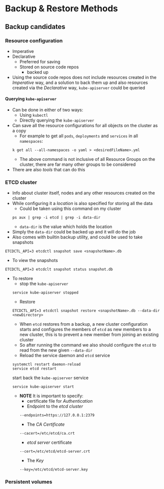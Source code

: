 Backup & Restore Methods
========================

## Backup candidates
### Resource configuration
   - Imperative
   - Declarative
      - Preferred for saving
      - Stored on source code repos
         - backed up
   - Using the source code repos does not include resources created in the *Imperative* way, and a solution to back them up and also resources created via the *Declarative* way, `kube-apiserver` could be queried
#### Querying `kube-apiserver`
- Can be done in either of two ways:
   - Using `kubectl`
   - Directly querying the `kube-apiserver`
- Can save all the resource configurations for all objects on the cluster as a copy
   - For example to get all `pods`, `deployments` and `services` in all `namespaces`:
   ```
   k get all --all-namespaces -o yaml > <desiredFileName>.yml
   ```
   - The above command is not inclusive of all Resource Groups on the cluster, there are far many other groups to be considered
- There are also *tools* that can do this
### ETCD cluster
- Info about cluster itself, nodes and any other resources created on the cluster
- While configuring it a *location* is also specified for storing all the data
   - Could be taken using this command on my cluster
   ```
   ps aux | grep -i etcd | grep -i data-dir
   ```
   - `data-dir` is the value which holds the location
- Simply the `data-dir` could be backed up and it will do the job
- Also comes with builtin backup utility, and could be used to take snapshots
```
ETCDCTL_API=3 etcdctl snapshot save <snapshotName>.db
```
- To view the snapshots
```
ETCDCTL_API=3 etcdclt snapshot status snapshot.db
```
- To restore
   - stop the `kube-apiserver`
   ```
   service kube-apiserver stopped
   ```
   - Restore
   ```
   ETCDCTL_API=3 etcdctl snapshot restore <snapshotName>.db --data-dir <newDirectory>
   ```
   - When `etcd` restores from a backup, a new cluster configuration starts and configures the members of `etcd` as new members to a new cluster, this is to prevent a new member from joining an existing cluster
   - So after running the command we also should configure the `etcd` to read from the new given `--data-dir`
   - Reload the service daemon and `etcd` service
   ```
   systemctl restart daemon-reload
   service etcd restart
   ```
   start back the `kube-apiserver` service
   ```
   service kube-apiserver start
   ```
   - **NOTE** It is important to specify:
      - certificate file for *Authentication*
      - Endpoint to the *etcd cluster*
      ```
      --endpoints=https://127.0.0.1:2379
      ```
      - The *CA Certificate*
      ```
      --cacert=/etc/etcd/ca.crt
      ```
      - *etcd server* certificate
      ```
      --cert=/etc/etcd/etcd-server.crt
      ```
      - The *Key*
      ```
      --key=/etc/etcd/etcd-server.key
      ```
### Persistent volumes
